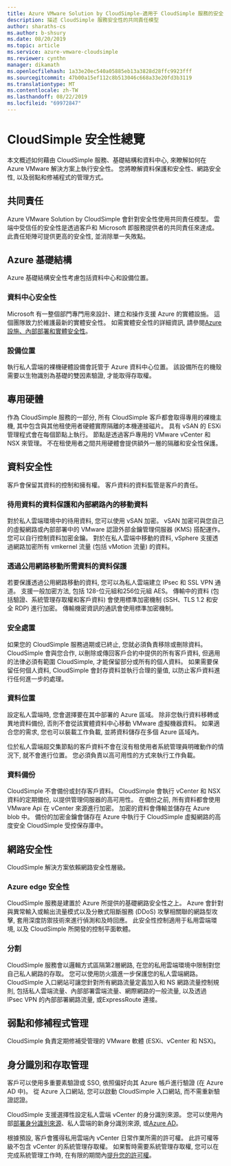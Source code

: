 ```yaml
---
title: Azure VMware Solution by CloudSimple-適用于 CloudSimple 服務的安全性
description: 描述 CloudSimple 服務安全性的共同責任模型
author: sharaths-cs
ms.author: b-shsury
ms.date: 08/20/2019
ms.topic: article
ms.service: azure-vmware-cloudsimple
ms.reviewer: cynthn
manager: dikamath
ms.openlocfilehash: 1a33e20ec540a05885eb13a3828d28ffc9923fff
ms.sourcegitcommit: 47b00a15ef112c8b513046c668a33e20fd3b3119
ms.translationtype: MT
ms.contentlocale: zh-TW
ms.lasthandoff: 08/22/2019
ms.locfileid: "69972847"
---
```

# <a name="cloudsimple-security-overview"></a>CloudSimple 安全性總覽

本文概述如何藉由 CloudSimple 服務、基礎結構和資料中心, 來瞭解如何在 Azure VMware 解決方案上執行安全性。 您將瞭解資料保護和安全性、網路安全性, 以及弱點和修補程式的管理方式。

## <a name="shared-responsibility"></a>共同責任

Azure VMware Solution by CloudSimple 會針對安全性使用共同責任模型。 雲端中受信任的安全性是透過客戶和 Microsoft 即服務提供者的共同責任來達成。 此責任矩陣可提供更高的安全性, 並消除單一失敗點。

## <a name="azure-infrastructure"></a>Azure 基礎結構

Azure 基礎結構安全性考慮包括資料中心和設備位置。

### <a name="datacenter-security"></a>資料中心安全性

Microsoft 有一整個部門專門用來設計、建立和操作支援 Azure 的實體設施。 這個團隊致力於維護最新的實體安全性。 如需實體安全性的詳細資訊, 請參閱[Azure 設施、內部部署和實體安全性](../security/azure-physical-security.md)。

### <a name="equipment-location"></a>設備位置

執行私人雲端的裸機硬體設備會託管于 Azure 資料中心位置。  該設備所在的機殼需要以生物識別為基礎的雙因素驗證, 才能取得存取權。

## <a name="dedicated-hardware"></a>專用硬體

作為 CloudSimple 服務的一部分, 所有 CloudSimple 客戶都會取得專用的裸機主機, 其中包含與其他租使用者硬體實際隔離的本機連接磁片。 具有 vSAN 的 ESXi 管理程式會在每個節點上執行。 節點是透過客戶專用的 VMware vCenter 和 NSX 來管理。 不在租使用者之間共用硬體會提供額外一層的隔離和安全性保護。

## <a name="data-security"></a>資料安全性

客戶會保留其資料的控制和擁有權。 客戶資料的資料監管是客戶的責任。

### <a name="data-protection-for-data-at-rest-and-data-in-motion-within-internal-networks"></a>待用資料的資料保護和內部網路內的移動資料

對於私人雲端環境中的待用資料, 您可以使用 vSAN 加密。 vSAN 加密可與您自己的虛擬網路或內部部署中的 VMware 認證外部金鑰管理伺服器 (KMS) 搭配運作。  您可以自行控制資料加密金鑰。 對於在私人雲端中移動的資料, vSphere 支援透過網路加密所有 vmkernel 流量 (包括 vMotion 流量) 的資料。

### <a name="data-protection-for-data-that-is-required-to-move-through-public-networks"></a>透過公用網路移動所需資料的資料保護

若要保護透過公用網路移動的資料, 您可以為私人雲端建立 IPsec 和 SSL VPN 通道。 支援一般加密方法, 包括 128-位元組和256位元組 AES。 傳輸中的資料 (包括驗證、系統管理存取權和客戶資料) 會使用標準加密機制 (SSH、TLS 1.2 和安全 RDP) 進行加密。 傳輸機密資訊的通訊會使用標準加密機制。

### <a name="secure-disposal"></a>安全處置

如果您的 CloudSimple 服務過期或已終止, 您就必須負責移除或刪除資料。 CloudSimple 會與您合作, 以刪除或傳回客戶合約中提供的所有客戶資料, 但適用的法律必須有範圍 CloudSimple, 才能保留部分或所有的個人資料。 如果需要保留任何個人資料, CloudSimple 會封存資料並執行合理的量值, 以防止客戶資料進行任何進一步的處理。

### <a name="data-location"></a>資料位置

設定私人雲端時, 您會選擇要在其中部署的 Azure 區域。 除非您執行資料移轉或異地資料備份, 否則不會從該實體資料中心移動 VMware 虛擬機器資料。 如果適合您的需求, 您也可以裝載工作負載, 並將資料儲存在多個 Azure 區域內。

位於私人雲端超交集節點的客戶資料不會在沒有租使用者系統管理員明確動作的情況下, 就不會進行位置。 您必須負責以高可用性的方式來執行工作負載。

### <a name="data-backups"></a>資料備份

CloudSimple 不會備份或封存客戶資料。 CloudSimple 會執行 vCenter 和 NSX 資料的定期備份, 以提供管理伺服器的高可用性。 在備份之前, 所有資料都會使用 VMware Api 在 vCenter 來源進行加密。 加密的資料會傳輸並儲存在 Azure blob 中。 備份的加密金鑰會儲存在 Azure 中執行于 CloudSimple 虛擬網路的高度安全 CloudSimple 受控保存庫中。

## <a name="network-security"></a>網路安全性

CloudSimple 解決方案依賴網路安全性層級。

### <a name="azure-edge-security"></a>Azure edge 安全性

CloudSimple 服務是建置於 Azure 所提供的基礎網路安全性之上。 Azure 會針對與異常輸入或輸出流量模式以及分散式阻斷服務 (DDoS) 攻擊相關聯的網路型攻擊, 套用深度防禦技術來進行偵測和及時回應。 此安全性控制適用于私用雲端環境, 以及 CloudSimple 所開發的控制平面軟體。

### <a name="segmentation"></a>分割

CloudSimple 服務會以邏輯方式區隔第2層網路, 在您的私用雲端環境中限制對您自己私人網路的存取。 您可以使用防火牆進一步保護您的私人雲端網路。 CloudSimple 入口網站可讓您針對所有網路流量定義加入和 NS 網路流量控制規則, 包括私人雲端流量、內部部署雲端流量、網際網路的一般流量, 以及透過 IPsec VPN 的內部部署網路流量, 或ExpressRoute 連接。

## <a name="vulnerability-and-patch-management"></a>弱點和修補程式管理

CloudSimple 負責定期修補受管理的 VMware 軟體 (ESXi、vCenter 和 NSX)。

## <a name="identity-and-access-management"></a>身分識別和存取管理

客戶可以使用多重要素驗證或 SSO, 依照偏好向其 Azure 帳戶進行驗證 (在 Azure AD 中)。 從 Azure 入口網站, 您可以啟動 CloudSimple 入口網站, 而不需重新驗證認證。

CloudSimple 支援選擇性設定私人雲端 vCenter 的身分識別來源。 您可以使用內部[部署身分識別來源](set-vcenter-identity.md)、私人雲端的新身分識別來源, 或[Azure AD](azure-ad.md)。

根據預設, 客戶會獲得私用雲端內 vCenter 日常作業所需的許可權。 此許可權等級不包含 vCenter 的系統管理存取權。 如果暫時需要系統管理存取權, 您可以在完成系統管理工作時, 在有限的期間內[提升您的許可權](escalate-private-cloud-privileges.md)。
